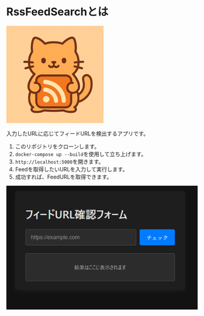 # RssFeedSearchとは

<img src="https://github.com/naomina121/rssfeed_search/raw/main/rss_cat.png" width="256" height="256">

入力したURLに応じてフィードURLを検出するアプリです。

1. このリポジトリをクローンします。
2. `docker-compose up --build`を使用して立ち上げます。
3. `http://localhost:5000`を開きます。
4. Feedを取得したいURLを入力して実行します。
5. 成功すれば、FeedURLを取得できます。

![feed](image.png)